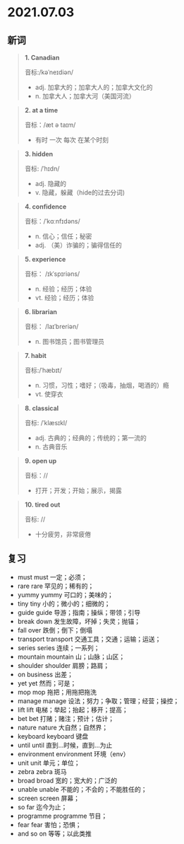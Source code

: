 # 2021.07.03

## 新词

> **1. Canadian**
>
> 音标:/kəˈneɪdiən/
>
> - adj. 加拿大的；加拿大人的；加拿大文化的
> - n. 加拿大人；加拿大河（美国河流）


> **2. at a time**
>
> 音标：/æt ə taɪm/
>
> - 有时 一次 每次 在某个时刻




> **3. hidden**
>
> 音标:  /ˈhɪdn/
>
> - adj. 隐藏的
> - v. 隐藏，躲藏（hide的过去分词)


> **4. confidence**
>
> 音标：/ˈkɑːnfɪdəns/
>
> - n. 信心；信任；秘密
> - adj. （美）诈骗的；骗得信任的


> **5. experience**
>
> 音标： /ɪkˈspɪriəns/
>
> - n. 经验；经历；体验
> - vt. 经验；经历；体验


> **6. librarian**
>
> 音标： /laɪˈbreriən/
>
> - n. 图书馆员；图书管理员


> **7. habit**
>
> 音标:/ˈhæbɪt/
>
> - n. 习惯，习性；嗜好；（吸毒，抽烟，喝酒的）瘾
> - vt. 使穿衣




> **8. classical**
>
> 音标: /ˈklæsɪkl/
>
> - adj. 古典的；经典的；传统的；第一流的
> - n. 古典音乐


> **9. open up**
>
> 音标：//
>
> - 打开；开发；开始；展示，揭露

> **10. tired out**
>
> 音标:   //
>
> - 十分疲劳，非常疲倦



## 复习

- must must 一定；必须；
- rare rare 罕见的；稀有的；
- yummy yummy 可口的；美味的；
- tiny tiny 小的；微小的；细微的；
- guide guide 导游；指南；操纵；带领；引导
- break down 发生故障，坏掉；失灵；抛锚；
- fall over 跌倒；倒下；倒塌
- transport transport 交通工具；交通；运输；运送；
- series series 连续；一系列；
- mountain mountain 山；山脉；山区；
- shoulder shoulder 肩膀；路肩；
- on business 出差；
- yet yet 然而；可是；
- mop mop 拖把；用拖把拖洗
- manage manage 设法；努力；争取；管理；经营；操控；
- lift lift 电梯；举起；抬起；移开；提高；
- bet bet 打赌；赌注；预计；估计；
- nature nature 大自然；自然界；
- keyboard keyboard 键盘
- until until 直到...时候，直到...为止
- environment environment 环境（env）
- unit unit 单元；单位；
- zebra zebra 斑马
- broad broad 宽的；宽大的；广泛的
- unable unable 不能的；不会的；不能胜任的；
- screen screen 屏幕；
- so far 迄今为止；
- programme programme 节目；
- fear fear 害怕；恐惧；
- and so on 等等；以此类推



